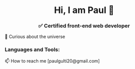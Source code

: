 <h1 align="center">Hi, I am Paul 👋</h1>
<h3 align="center">✅ Certified front-end web developer</h1>  
🔭 Curious about the universe  
<h3 align="left">Languages and Tools:</h3>
📫 How to reach me [paulgulti20@gmail.com]

<!--
**Paulgulti/paulgulti** is a ✨ _special_ ✨ repository because its `README.md` (this file) appears on your GitHub profile.

Here are some ideas to get you started:

- 🔭 I’m currently working on ...
- 🌱 I’m currently learning ...
- 👯 I’m looking to collaborate on ...
- 🤔 I’m looking for help with ...
- 💬 Ask me about ...
- 📫 How to reach me: ...
- 😄 Pronouns: ...
- ⚡ Fun fact: ...
-->

